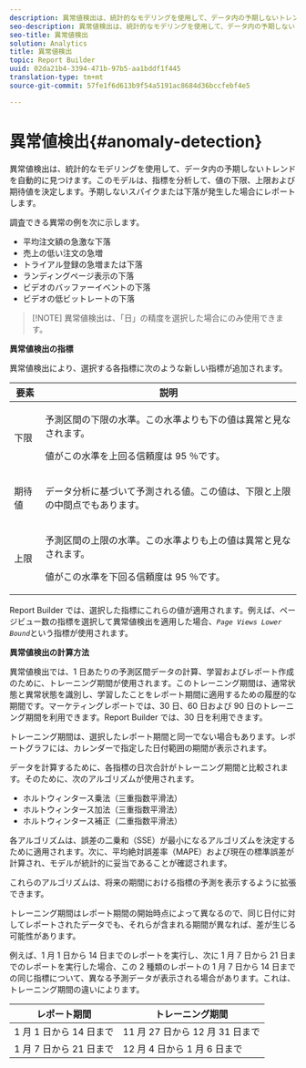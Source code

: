 ```yaml
---
description: 異常値検出は、統計的なモデリングを使用して、データ内の予期しないトレンドを自動的に見つけます。このモデルは、指標を分析して、値の下限、上限および期待値を決定します。予期しないスパイクまたは下落が発生した場合にレポートします。
seo-description: 異常値検出は、統計的なモデリングを使用して、データ内の予期しないトレンドを自動的に見つけます。このモデルは、指標を分析して、値の下限、上限および期待値を決定します。予期しないスパイクまたは下落が発生した場合にレポートします。
seo-title: 異常値検出
solution: Analytics
title: 異常値検出
topic: Report Builder
uuid: 02da21b4-3394-471b-97b5-aa1bddf1f445
translation-type: tm+mt
source-git-commit: 57fe1f6d613b9f54a5191ac8684d36bccfebf4e5

---
```



# 異常値検出{#anomaly-detection}

異常値検出は、統計的なモデリングを使用して、データ内の予期しないトレンドを自動的に見つけます。このモデルは、指標を分析して、値の下限、上限および期待値を決定します。予期しないスパイクまたは下落が発生した場合にレポートします。

調査できる異常の例を次に示します。

* 平均注文額の急激な下落
* 売上の低い注文の急増
* トライアル登録の急増または下落
* ランディングページ表示の下落
* ビデオのバッファーイベントの下落
* ビデオの低ビットレートの下落

> [!NOTE] 異常値検出は、「日」の精度を選択した場合にのみ使用できます。

<p class="head"> <b>異常値検出の指標</b> </p>

異常値検出により、選択する各指標に次のような新しい指標が追加されます。

<table id="table_BF75FC874634498DB6632C12CBD8D533"> 
 <thead> 
  <tr> 
   <th colname="col1" class="entry"> 要素 </th> 
   <th colname="col2" class="entry"> 説明 </th> 
  </tr> 
 </thead>
 <tbody> 
  <tr> 
   <td colname="col1"> 下限 </td> 
   <td colname="col2"> <p>予測区間の下限の水準。この水準よりも下の値は異常と見なされます。 </p> <p>値がこの水準を上回る信頼度は 95 ％です。 </p> </td> 
  </tr> 
  <tr> 
   <td colname="col1"> 期待値 </td> 
   <td colname="col2"> <p>データ分析に基づいて予測される値。この値は、下限と上限の中間点でもあります。 </p> </td> 
  </tr> 
  <tr> 
   <td colname="col1"> 上限 </td> 
   <td colname="col2"> <p>予測区間の上限の水準。この水準よりも上の値は異常と見なされます。 </p> <p>値がこの水準を下回る信頼度は 95 ％です。 </p> </td> 
  </tr> 
 </tbody> 
</table>

Report Builder では、選択した指標にこれらの値が適用されます。例えば、ページビュー数の指標を選択して異常値検出を適用した場合、*`Page Views Lower Bound`*&#x200B;という指標が使用されます。

**異常値検出の計算方法**

異常値検出では、1 日あたりの予測区間データの計算、学習およびレポート作成のために、トレーニング期間が使用されます。このトレーニング期間は、通常状態と異常状態を識別し、学習したことをレポート期間に適用するための履歴的な期間です。マーケティングレポートでは、30 日、60 日および 90 日のトレーニング期間を利用できます。Report Builder では、30 日を利用できます。

トレーニング期間は、選択したレポート期間と同一でない場合もあります。レポートグラフには、カレンダーで指定した日付範囲の期間が表示されます。

データを計算するために、各指標の日次合計がトレーニング期間と比較されます。そのために、次のアルゴリズムが使用されます。

* ホルトウィンタース乗法（三重指数平滑法）
* ホルトウィンタース加法（三重指数平滑法）
* ホルトウィンタース補正（二重指数平滑法）

各アルゴリズムは、誤差の二乗和（SSE）が最小になるアルゴリズムを決定するために適用されます。次に、平均絶対誤差率（MAPE）および現在の標準誤差が計算され、モデルが統計的に妥当であることが確認されます。

これらのアルゴリズムは、将来の期間における指標の予測を表示するように拡張できます。

トレーニング期間はレポート期間の開始時点によって異なるので、同じ日付に対してレポートされたデータでも、それらが含まれる期間が異なれば、差が生じる可能性があります。

例えば、1 月 1 日から 14 日までのレポートを実行し、次に 1 月 7 日から 21 日までのレポートを実行した場合、この 2 種類のレポートの 1 月 7 日から 14 日までの同じ指標について、異なる予測データが表示される場合があります。これは、トレーニング期間の違いによります。

| レポート期間 | トレーニング期間 |
|--- |--- |
| 1 月 1 日から 14 日まで | 11 月 27 日から 12 月 31 日まで |
| 1 月 7 日から 21 日まで | 12 月 4 日から 1 月 6 日まで |
